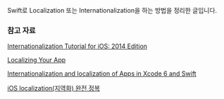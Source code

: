 Swift로 Localization 또는 Internationalization을 하는 방법을 정리한 글입니다.

### 참고 자료

[Internationalization Tutorial for iOS: 2014 Edition](https://www.raywenderlich.com/64401/internationalization-tutorial-for-ios-2014)

[Localizing Your App](https://developer.apple.com/library/ios/documentation/MacOSX/Conceptual/BPInternational/LocalizingYourApp/LocalizingYourApp.html)

[Internationalization and localization of Apps in Xcode 6 and Swift](http://rshankar.com/internationalization-and-localization-of-apps-in-xcode-6-and-swift/)

[iOS localization(지역화) 완전 정복](http://trend21c.tistory.com/1689)